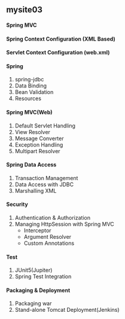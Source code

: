 ## mysite03

#### Spring MVC
#### Spring Context Configuration (XML Based)
#### Servlet Context Configuration (web.xml)
#### Spring 
1. spring-jdbc 
2. Data Binding 
3. Bean Validation 
4. Resources

#### Spring MVC(Web)
1. Default Servlet Handling
2. View Resolver
3. Message Converter
4. Exception Handling
5. Multipart Resolver

#### Spring Data Access
1. Transaction Management
2. Data Access with JDBC
3. Marshalling XML

#### Security
1. Authentication &amp; Authorization
2. Managing HttpSession with Spring MVC
   + Interceptor
   + Argument Resolver
   + Custom Annotations 

#### Test
1. JUnit5(Jupiter)
2. Spring Test Integration

#### Packaging &amp; Deployment
1. Packaging war
2. Stand-alone Tomcat Deployment(Jenkins)